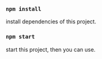### `npm install`
install dependencies of this project.
### `npm start`
start this project, then you can use.